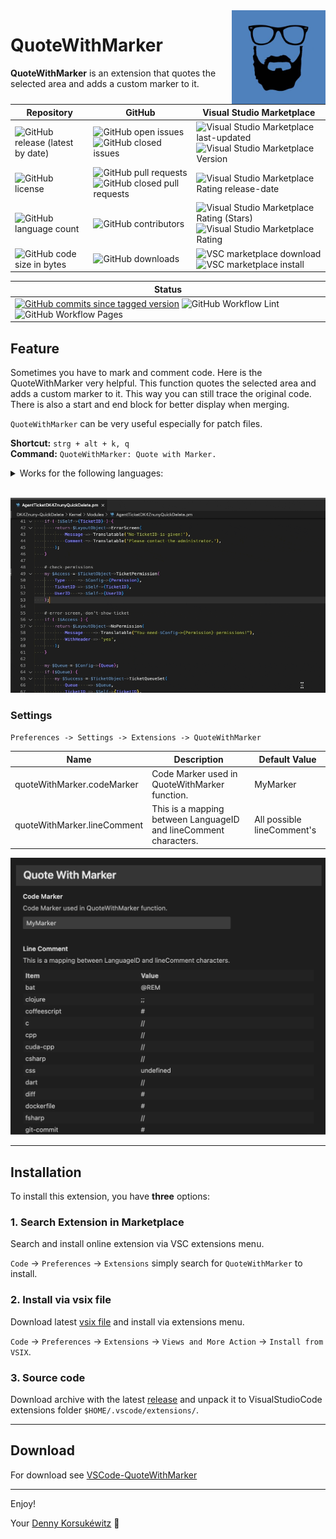 <img align="right" width="150" height="150" src="doc/images/icon.png">

# QuoteWithMarker

**QuoteWithMarker** is an extension that quotes the selected area and adds a custom marker to it.

| Repository | GitHub | Visual Studio Marketplace |
| ------ | ------ | ------ |
| ![GitHub release (latest by date)](https://img.shields.io/github/v/release/dennykorsukewitz/VSCode-QuoteWithMarker) | ![GitHub open issues](https://img.shields.io/github/issues/dennykorsukewitz/VSCode-QuoteWithMarker) ![GitHub closed issues](https://img.shields.io/github/issues-closed/dennykorsukewitz/VSCode-QuoteWithMarker?color=#44CC44) | ![Visual Studio Marketplace last-updated](https://img.shields.io/visual-studio-marketplace/last-updated/dennykorsukewitz.QuoteWithMarker) ![Visual Studio Marketplace Version ](https://img.shields.io/visual-studio-marketplace/v/dennykorsukewitz.QuoteWithMarker) |
| ![GitHub license](https://img.shields.io/github/license/dennykorsukewitz/VSCode-QuoteWithMarker) | ![GitHub pull requests](https://img.shields.io/github/issues-pr/dennykorsukewitz/VSCode-QuoteWithMarker?label=PR) ![GitHub closed pull requests](https://img.shields.io/github/issues-pr-closed/dennykorsukewitz/VSCode-QuoteWithMarker?color=g&label=PR) | ![Visual Studio Marketplace Rating release-date](https://img.shields.io/visual-studio-marketplace/release-date/dennykorsukewitz.QuoteWithMarker) |
| ![GitHub language count](https://img.shields.io/github/languages/count/dennykorsukewitz/VSCode-QuoteWithMarker?style=flat&label=language)  | ![GitHub contributors](https://img.shields.io/github/contributors/dennykorsukewitz/VSCode-QuoteWithMarker) | ![Visual Studio Marketplace Rating (Stars)](https://img.shields.io/visual-studio-marketplace/stars/dennykorsukewitz.QuoteWithMarker) ![Visual Studio Marketplace Rating](https://img.shields.io/visual-studio-marketplace/r/dennykorsukewitz.QuoteWithMarker) |
| ![GitHub code size in bytes](https://img.shields.io/github/languages/code-size/dennykorsukewitz/VSCode-QuoteWithMarker)  | ![GitHub downloads](https://img.shields.io/github/downloads/dennykorsukewitz/VSCode-QuoteWithMarker/total?style=flat) | ![VSC marketplace download](https://img.shields.io/visual-studio-marketplace/d/dennykorsukewitz.QuoteWithMarker) ![VSC marketplace install](https://img.shields.io/visual-studio-marketplace/i/dennykorsukewitz.QuoteWithMarker) |

| Status |
 | ------ |
| [![GitHub commits since tagged version](https://img.shields.io/github/commits-since/dennykorsukewitz/VSCode-QuoteWithMarker/1.1.0/dev)](https://github.com/dennykorsukewitz/VSCode-QuoteWithMarker/compare/1.1.0...dev) ![GitHub Workflow Lint](https://github.com/dennykorsukewitz/VSCode-QuoteWithMarker/actions/workflows/lint.yml/badge.svg?branch=dev&style=flat&label=Lint) ![GitHub Workflow Pages](https://github.com/dennykorsukewitz/VSCode-QuoteWithMarker/actions/workflows/pages.yml/badge.svg?branch=dev&style=flat&label=GitHub%20Pages) |

## Feature

Sometimes you have to mark and comment code. Here is the QuoteWithMarker very helpful.
This function quotes the selected area and adds a custom marker to it.
This way you can still trace the original code.
There is also a start and end block for better display when merging.

`QuoteWithMarker` can be very useful especially for patch files.

**Shortcut:** ```strg + alt + k, q```<br>
**Command:**  ```QuoteWithMarker: Quote with Marker.```

<details>
  <summary>Works for the following languages:</summary>

| LanguageID              | LineComment |
| ----------------------- | ----------- |
| bat                     | @REM        |
| clojure                 | ;;          |
| coffeescript            | #           |
| c                       | //          |
| cpp                     | //          |
| cuda-cpp                | //          |
| csharp                  | //          |
| CSS                     |             |
| dart                    | //          |
| diff                    | #           |
| dockerfile              | #           |
| fsharp                  | //          |
| git-commit              | #           |
| git-rebase              | #           |
| ignore                  | #           |
| go                      | //          |
| groovy                  | //          |
| handlebars              |             |
| hlsl                    | //          |
| HTML                    |             |
| ini                     | ;           |
| plaintext               | #           |
| java                    | //          |
| javascriptreact         | //          |
| JavaScript              | //          |
| jsx-tags                |             |
| json                    | //          |
| jsonc                   | //          |
| jsonl                   | //          |
| julia                   | #           |
| tex                     | %           |
| latex                   | %           |
| cpp_embedded_latex      | //          |
| markdown_latex_combined |             |
| less                    | //          |
| lua                     | --          |
| makefile                | #           |
| Markdown                |             |
| objective-c             | //          |
| objective-cpp           | //          |
| perl                    | #           |
| perl6                   | #           |
| php                     | //          |
| powershell              | #           |
| jade                    | //-         |
| python                  | #           |
| r                       | #           |
| razor                   |             |
| restructuredtext        | ..          |
| ruby                    | #           |
| rust                    | //          |
| SCSS                    | //          |
| shaderlab               | //          |
| shellscript             | #           |
| sql                     | --          |
| swift                   | //          |
| TypeScript              | //          |
| typescriptreact         | //          |
| vb                      | '           |
| xml                     |             |
| xsl                     |             |
| dockercompose           | #           |
| yaml                    | #           |

</details>

<br>

![QuoteWithMarker](doc/images/quotewithmarker.gif)

### Settings

`Preferences -> Settings -> Extensions -> QuoteWithMarker`

| Name | Description | Default Value |
| - | - | - |
| quoteWithMarker.codeMarker | Code Marker used in QuoteWithMarker function. | MyMarker |
| quoteWithMarker.lineComment | This is a mapping between LanguageID and lineComment characters. | All possible lineComment's |

![Settings](doc/images/settings.png)

---

## Installation

To install this extension, you have **three** options:

### 1. Search Extension in Marketplace

Search and install online extension via VSC extensions menu.

`Code` -> `Preferences` -> `Extensions` simply search for `QuoteWithMarker` to install.

### 2. Install via vsix file

Download latest [vsix file](https://github.com/dennykorsukewitz/VSCode-QuoteWithMarker/releases) and install via extensions menu.

`Code` -> `Preferences` -> `Extensions` -> `Views and More Action` -> `Install from VSIX`.

### 3. Source code

Download archive with the latest [release](https://github.com/dennykorsukewitz/VSCode-QuoteWithMarker/releases) and unpack it to VisualStudioCode extensions folder
`$HOME/.vscode/extensions/`.

---

## Download

For download see [VSCode-QuoteWithMarker](https://github.com/dennykorsukewitz/VSCode-QuoteWithMarker/releases)

---

Enjoy!

Your [Denny Korsukéwitz](https://github.com/dennykorsukewitz) 🚀
